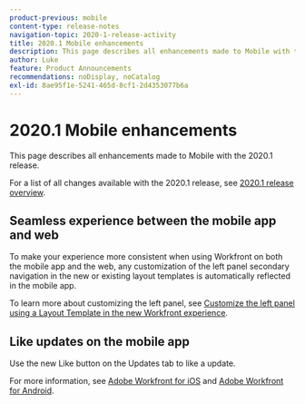 ```yaml
---
product-previous: mobile
content-type: release-notes
navigation-topic: 2020-1-release-activity
title: 2020.1 Mobile enhancements
description: This page describes all enhancements made to Mobile with the 2020.1 release.
author: Luke
feature: Product Announcements
recommendations: noDisplay, noCatalog
exl-id: 8ae95f1e-5241-465d-8cf1-2d4353077b6a
---
```

# 2020.1 Mobile enhancements

This page describes all enhancements made to Mobile with the 2020.1 release.

For a list of all changes available with the 2020.1 release, see [2020.1 release overview](../../../product-announcements/product-releases/2020.1-release-activity/2020-1-release-overview.md).

## Seamless experience between the mobile app and web

To make your experience more consistent when using Workfront on both the mobile app and the web, any customization of the left panel secondary navigation in the new or existing layout templates is automatically reflected in the mobile app.

To learn more about customizing the left panel, see [Customize the left panel using a Layout Template in the new Workfront experience](https://experienceleague.adobe.com/en/docs/workfront/using/home).

## Like updates on the mobile app

Use the new Like button on the Updates tab to like a update.

For more information, see [Adobe Workfront for iOS](../../../workfront-basics/mobile-apps/using-the-workfront-mobile-app/workfront-for-ios.md) and [Adobe Workfront for Android](../../../workfront-basics/mobile-apps/using-the-workfront-mobile-app/workfront-for-android.md).
